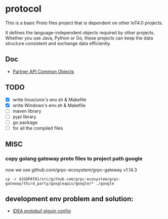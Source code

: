 # protocol
This is a basic Proto files project that is dependent on other IoT4.0 projects.

It defines the language-independent objects required by other projects. Whether you use Java, Python or Go, these projects can keep the data structure consistent and exchange data efficiently.
## Doc
- [Partner API Common Objects](https://confluence.tclking.com/display/IoT4/Partner+API+Common+Objects)

## TODO
- [x] write linux/unix's env.sh & Makefile 
- [x] write Windows's env.sh & Makefile 
- [ ] maven library
- [ ] pypi library
- [ ] go package
- [ ] for all the compiled files

## MISC
### copy golang gateway proto files to project path google
now we use github.com/grpc-ecosystem/grpc-gateway v1.14.3
```
cp -r ${GOPATH}/src/github.com/grpc-ecosystem/grpc-gateway/third_party/googleapis/google/* ./google
```

## development env problem and solution:
- [IDEA protobuf plguin config](https://confluence.tclking.com/display/IoT4/IDEA+protobuf+plguin+config)